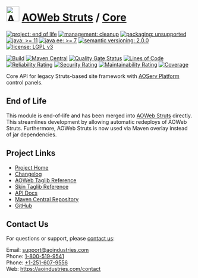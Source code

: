 # [<img src="ao-logo.png" alt="AO Logo" width="35" height="40">](https://github.com/aoindustries) [AOWeb Struts](https://github.com/aoindustries/aoweb-struts) / [Core](https://github.com/aoindustries/aoweb-struts-core)

[![project: end of life](https://aoindustries.com/ao-badges/project-end-of-life.svg)](https://aoindustries.com/life-cycle#project-end-of-life)
[![management: cleanup](https://aoindustries.com/ao-badges/management-cleanup.svg)](https://aoindustries.com/life-cycle#management-cleanup)
[![packaging: unsupported](https://aoindustries.com/ao-badges/packaging-unsupported.svg)](https://aoindustries.com/life-cycle#packaging-unsupported)  
[![java: &gt;= 11](https://aoindustries.com/ao-badges/java-11.svg)](https://docs.oracle.com/en/java/javase/11/docs/api/)
[![java ee: &gt;= 7](https://aoindustries.com/ao-badges/javaee-7.svg)](https://docs.oracle.com/javaee/7/api/)
[![semantic versioning: 2.0.0](https://aoindustries.com/ao-badges/semver-2.0.0.svg)](http://semver.org/spec/v2.0.0.html)
[![license: LGPL v3](https://aoindustries.com/ao-badges/license-lgpl-3.0.svg)](https://www.gnu.org/licenses/lgpl-3.0)

[![Build](https://github.com/aoindustries/aoweb-struts-core/workflows/Build/badge.svg?branch=master)](https://github.com/aoindustries/aoweb-struts-core/actions?query=workflow%3ABuild)
[![Maven Central](https://maven-badges.herokuapp.com/maven-central/com.aoindustries/aoweb-struts-core/badge.svg)](https://maven-badges.herokuapp.com/maven-central/com.aoindustries/aoweb-struts-core)
[![Quality Gate Status](https://sonarcloud.io/api/project_badges/measure?branch=master&project=com.aoapps.platform%3Aaoapps-brands-core&metric=alert_status)](https://sonarcloud.io/dashboard?branch=master&id=com.aoapps.platform%3Aaoapps-brands-core)
[![Lines of Code](https://sonarcloud.io/api/project_badges/measure?branch=master&project=com.aoapps.platform%3Aaoapps-brands-core&metric=ncloc)](https://sonarcloud.io/component_measures?branch=master&id=com.aoapps.platform%3Aaoapps-brands-core&metric=ncloc)  
[![Reliability Rating](https://sonarcloud.io/api/project_badges/measure?branch=master&project=com.aoapps.platform%3Aaoapps-brands-core&metric=reliability_rating)](https://sonarcloud.io/component_measures?branch=master&id=com.aoapps.platform%3Aaoapps-brands-core&metric=Reliability)
[![Security Rating](https://sonarcloud.io/api/project_badges/measure?branch=master&project=com.aoapps.platform%3Aaoapps-brands-core&metric=security_rating)](https://sonarcloud.io/component_measures?branch=master&id=com.aoapps.platform%3Aaoapps-brands-core&metric=Security)
[![Maintainability Rating](https://sonarcloud.io/api/project_badges/measure?branch=master&project=com.aoapps.platform%3Aaoapps-brands-core&metric=sqale_rating)](https://sonarcloud.io/component_measures?branch=master&id=com.aoapps.platform%3Aaoapps-brands-core&metric=Maintainability)
[![Coverage](https://sonarcloud.io/api/project_badges/measure?branch=master&project=com.aoapps.platform%3Aaoapps-brands-core&metric=coverage)](https://sonarcloud.io/component_measures?branch=master&id=com.aoapps.platform%3Aaoapps-brands-core&metric=Coverage)

Core API for legacy Struts-based site framework with [AOServ Platform](https://aoindustries.com/aoserv/) control panels.

## End of Life
This module is end-of-life and has been merged into [AOWeb Struts](https://github.com/aoindustries/aoweb-struts) directly.
This streamlines development by allowing automatic redeploys of AOWeb Struts.  Furthermore, AOWeb Struts is now used via
Maven overlay instead of jar dependencies.

## Project Links
* [Project Home](https://aoindustries.com/aoweb-struts/core/)
* [Changelog](https://aoindustries.com/aoweb-struts/core/changelog)
* [AOWeb Taglib Reference](https://aoindustries.com/aoweb-struts/core/aoweb-struts-aoweb.tld/)
* [Skin Taglib Reference](https://aoindustries.com/aoweb-struts/core/aoweb-struts-skin.tld/)
* [API Docs](https://aoindustries.com/aoweb-struts/core/apidocs/)
* [Maven Central Repository](https://search.maven.org/artifact/com.aoindustries/aoweb-struts-core)
* [GitHub](https://github.com/aoindustries/aoweb-struts-core)

## Contact Us
For questions or support, please [contact us](https://aoindustries.com/contact):

Email: [support@aoindustries.com](mailto:support@aoindustries.com)  
Phone: [1-800-519-9541](tel:1-800-519-9541)  
Phone: [+1-251-607-9556](tel:+1-251-607-9556)  
Web: https://aoindustries.com/contact
